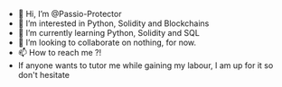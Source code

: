 - 👋 Hi, I’m @Passio-Protector
- 👀 I’m interested in Python, Solidity and Blockchains
- 🌱 I’m currently learning Python, Solidity and SQL
- 💞️ I’m looking to collaborate on nothing, for now.
- 📫 How to reach me ?!
- If anyone wants to tutor me while gaining my labour, I am up for it so don't hesitate

<!---
Passio-Protector/Passio-Protector is a ✨ special ✨ repository because its `README.md` (this file) appears on your GitHub profile.
You can click the Preview link to take a look at your changes.
--->
